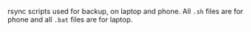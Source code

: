 rsync scripts used for backup, on laptop and phone.
All `.sh` files are for phone and all `.bat` 
files are for laptop.
